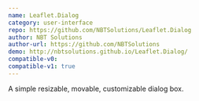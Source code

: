 ```yaml
---
name: Leaflet.Dialog
category: user-interface
repo: https://github.com/NBTSolutions/Leaflet.Dialog
author: NBT Solutions
author-url: https://github.com/NBTSolutions
demo: http://nbtsolutions.github.io/Leaflet.Dialog/
compatible-v0:
compatible-v1: true
---
```


A simple resizable, movable, customizable dialog box.
